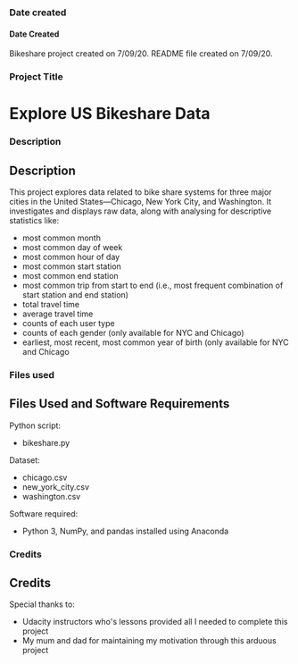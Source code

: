 ### Date created
#### Date Created ####
Bikeshare project created on 7/09/20. README file created on 7/09/20.

### Project Title
# Explore US Bikeshare Data #

### Description
## Description ##
This project explores data related to bike share systems for three major cities in the United States—Chicago, New York City, and Washington.
It investigates and displays raw data, along with analysing for descriptive statistics like:

* most common month
* most common day of week
* most common hour of day
* most common start station
* most common end station
* most common trip from start to end (i.e., most frequent combination of start station and end station)
* total travel time
* average travel time
* counts of each user type
* counts of each gender (only available for NYC and Chicago)
* earliest, most recent, most common year of birth (only available for NYC and Chicago

### Files used
## Files Used and Software Requirements ##
Python script:

* bikeshare.py

Dataset:

* chicago.csv
* new_york_city.csv
* washington.csv

Software required:

* Python 3, NumPy, and pandas installed using Anaconda

### Credits
## Credits ##
Special thanks to:

* Udacity instructors who's lessons provided all I needed to complete this project
* My mum and dad for maintaining my motivation through this arduous project
